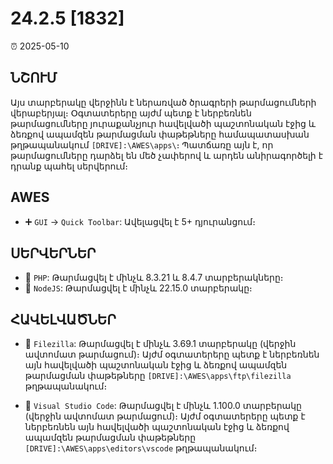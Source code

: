 # 24.2.5 [1832]

⏰ 2025-05-10

## ՆՇՈՒՄ
Այս տարբերակը վերջինն է ներառված ծրագրերի թարմացումների վերաբերյալ։ Օգտատերերը այժմ պետք է ներբեռնեն թարմացումները յուրաքանչյուր հավելվածի պաշտոնական էջից և ձեռքով ապամզեն թարմացման փաթեթները համապատասխան թղթապանակում `[DRIVE]:\AWES\apps\`։ Պատճառը այն է, որ թարմացումները դարձել են մեծ չափերով և արդեն անիրագործելի է դրանք պահել սերվերում։

## AWES
- ➕ `GUI` -> `Quick Toolbar`: Ավելացվել է 5+ դյուրանցում։

## ՍԵՐՎԵՐՆԵՐ
- 🔄 `PHP`: Թարմացվել է մինչև 8.3.21 և 8.4.7 տարբերակները։
- 🔄 `NodeJS`: Թարմացվել է մինչև 22.15.0 տարբերակը։

## ՀԱՎԵԼՎԱԾՆԵՐ
- 🔄 `Filezilla`: Թարմացվել է մինչև 3.69.1 տարբերակը (վերջին ավտոմատ թարմացում)։ Այժմ օգտատերերը պետք է ներբեռնեն այն հավելվածի պաշտոնական էջից և ձեռքով ապամզեն թարմացման փաթեթները `[DRIVE]:\AWES\apps\ftp\filezilla` թղթապանակում։

- 🔄 `Visual Studio Code`: Թարմացվել է մինչև 1.100.0 տարբերակը (վերջին ավտոմատ թարմացում)։ Այժմ օգտատերերը պետք է ներբեռնեն այն հավելվածի պաշտոնական էջից և ձեռքով ապամզեն թարմացման փաթեթները `[DRIVE]:\AWES\apps\editors\vscode` թղթապանակում։
